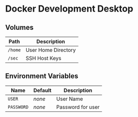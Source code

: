 # Docker Development Desktop

## Volumes

| Path | Description |
| ---- | ----------- |
| `/home` | User Home Directory |
| `/sec` | SSH Host Keys |

## Environment Variables
| Name | Default | Description |
| ---- | ------- | ----------- |
| `USER` | *none* | User Name |
| `PASSWORD` | *none* | Password for user |